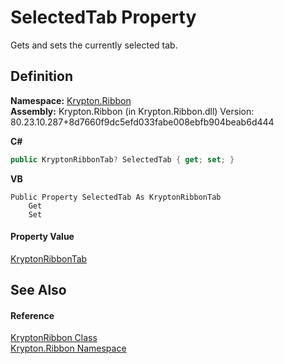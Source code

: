 # SelectedTab Property


Gets and sets the currently selected tab.



## Definition
**Namespace:** <a href="1e9bc734-cff9-e9b8-f013-94cdac669794.md">Krypton.Ribbon</a>  
**Assembly:** Krypton.Ribbon (in Krypton.Ribbon.dll) Version: 80.23.10.287+8d7660f9dc5efd033fabe008ebfb904beab6d444

**C#**
``` C#
public KryptonRibbonTab? SelectedTab { get; set; }
```
**VB**
``` VB
Public Property SelectedTab As KryptonRibbonTab
	Get
	Set
```



#### Property Value
<a href="61a3ac1a-e223-8cd0-a86c-112950d78cad.md">KryptonRibbonTab</a>

## See Also


#### Reference
<a href="208400ac-72b3-453b-6730-d74762316d42.md">KryptonRibbon Class</a>  
<a href="1e9bc734-cff9-e9b8-f013-94cdac669794.md">Krypton.Ribbon Namespace</a>  
